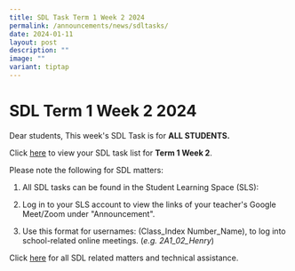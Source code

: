 ```yaml
---
title: SDL Task Term 1 Week 2 2024
permalink: /announcements/news/sdltasks/
date: 2024-01-11
layout: post
description: ""
image: ""
variant: tiptap
---
```

<h1>SDL Term 1 Week 2 2024</h1><p>Dear students, This week's SDL Task is for <strong>ALL STUDENTS.</strong></p><p>Click <a href="https://docs.google.com/spreadsheets/d/e/2PACX-1vQlcK-QzdRtwroSkn49CCVdI_4g5_7kOJWXPPrCF-GGj3CRGxQcgwL41eAy4IKDtkROHzrmiNAWFhcd/pubhtml" rel="noopener noreferrer nofollow" target="_blank">here</a> to view your SDL task list for <strong>Term 1 Week 2</strong>.</p><p>Please note the following for SDL matters:</p><ol data-tight="true" class="tight"><li><p>All SDL tasks can be found in the Student Learning Space (SLS):</p></li><li><p>Log in to your SLS account to view the links of your teacher's Google Meet/Zoom under "Announcement".</p></li><li><p>Use this format for usernames: (Class_Index Number_Name), to log into school-related online meetings. (<em>e.g. 2A1_02_Henry</em>)</p></li></ol><p>Click <a href="https://www.bukitbatoksec.moe.edu.sg/useful-resources/Students/fhbl-seek-discover-and-learn-sdl-fhbl-matters/" rel="noopener noreferrer nofollow" target="_blank">here</a> for all SDL related matters and technical assistance.</p>
